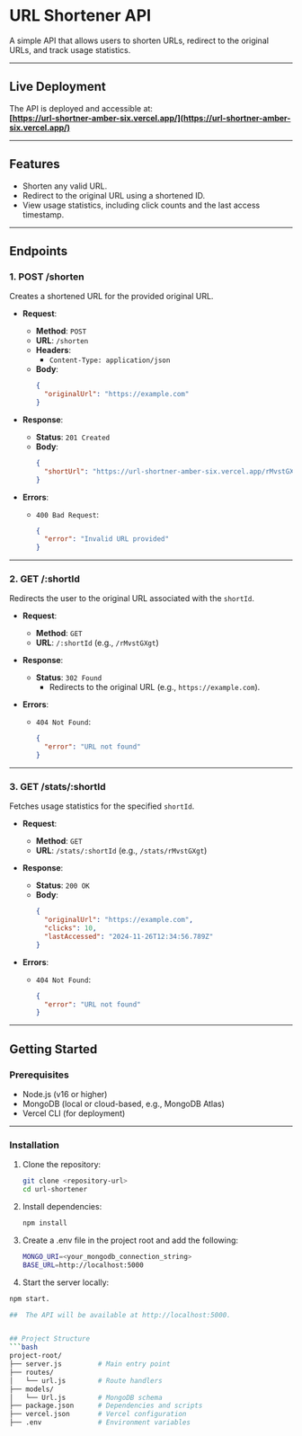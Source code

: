 # **URL Shortener API**

A simple API that allows users to shorten URLs, redirect to the original URLs, and track usage statistics.

---

## **Live Deployment**

The API is deployed and accessible at:  
**[https://url-shortner-amber-six.vercel.app/](https://url-shortner-amber-six.vercel.app/)**

---

## **Features**

- Shorten any valid URL.
- Redirect to the original URL using a shortened ID.
- View usage statistics, including click counts and the last access timestamp.

---

## **Endpoints**

### **1. POST /shorten**

Creates a shortened URL for the provided original URL.

- **Request**:

  - **Method**: `POST`
  - **URL**: `/shorten`
  - **Headers**:
    - `Content-Type: application/json`
  - **Body**:
    ```json
    {
      "originalUrl": "https://example.com"
    }
    ```

- **Response**:

  - **Status**: `201 Created`
  - **Body**:
    ```json
    {
      "shortUrl": "https://url-shortner-amber-six.vercel.app/rMvstGXgt"
    }
    ```

- **Errors**:
  - `400 Bad Request`:
    ```json
    {
      "error": "Invalid URL provided"
    }
    ```

---

### **2. GET /:shortId**

Redirects the user to the original URL associated with the `shortId`.

- **Request**:

  - **Method**: `GET`
  - **URL**: `/:shortId` (e.g., `/rMvstGXgt`)

- **Response**:

  - **Status**: `302 Found`
    - Redirects to the original URL (e.g., `https://example.com`).

- **Errors**:
  - `404 Not Found`:
    ```json
    {
      "error": "URL not found"
    }
    ```

---

### **3. GET /stats/:shortId**

Fetches usage statistics for the specified `shortId`.

- **Request**:

  - **Method**: `GET`
  - **URL**: `/stats/:shortId` (e.g., `/stats/rMvstGXgt`)

- **Response**:

  - **Status**: `200 OK`
  - **Body**:
    ```json
    {
      "originalUrl": "https://example.com",
      "clicks": 10,
      "lastAccessed": "2024-11-26T12:34:56.789Z"
    }
    ```

- **Errors**:
  - `404 Not Found`:
    ```json
    {
      "error": "URL not found"
    }
    ```

---

## **Getting Started**

### **Prerequisites**

- Node.js (v16 or higher)
- MongoDB (local or cloud-based, e.g., MongoDB Atlas)
- Vercel CLI (for deployment)

---

### **Installation**

1. Clone the repository:

   ```bash
   git clone <repository-url>
   cd url-shortener

   ```

2. Install dependencies:

   ```bash
   npm install

   ```

3. Create a .env file in the project root and add the following:

   ```bash
   MONGO_URI=<your_mongodb_connection_string>
   BASE_URL=http://localhost:5000

   ```

4. Start the server locally:

````bash
npm start.

##  The API will be available at http://localhost:5000.


## Project Structure
```bash
project-root/
├── server.js         # Main entry point
├── routes/
│   └── url.js        # Route handlers
├── models/
│   └── Url.js        # MongoDB schema
├── package.json      # Dependencies and scripts
├── vercel.json       # Vercel configuration
├── .env              # Environment variables

````
